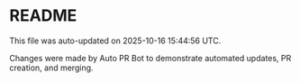 # README

This file was auto-updated on 2025-10-16 15:44:56 UTC.

Changes were made by Auto PR Bot to demonstrate automated updates, PR creation, and merging.
